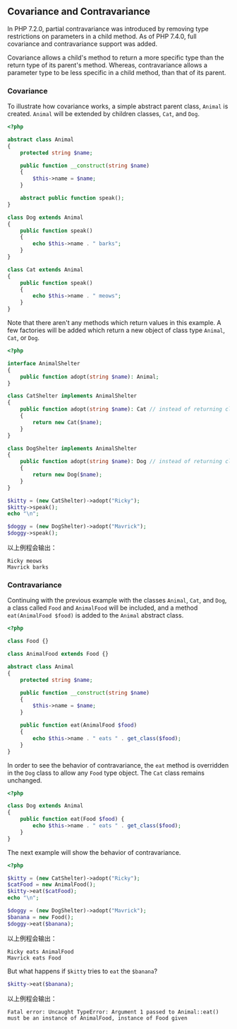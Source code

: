 Covariance and Contravariance
-----------------------------

In PHP 7.2.0, partial contravariance was introduced by removing type
restrictions on parameters in a child method. As of PHP 7.4.0, full
covariance and contravariance support was added.

Covariance allows a child's method to return a more specific type than
the return type of its parent's method. Whereas, contravariance allows a
parameter type to be less specific in a child method, than that of its
parent.

### Covariance

To illustrate how covariance works, a simple abstract parent class,
`Animal` is created. `Animal` will be extended by children classes,
`Cat`, and `Dog`.

``` php
<?php

abstract class Animal
{
    protected string $name;

    public function __construct(string $name)
    {
        $this->name = $name;
    }

    abstract public function speak();
}

class Dog extends Animal
{
    public function speak()
    {
        echo $this->name . " barks";
    }
}

class Cat extends Animal 
{
    public function speak()
    {
        echo $this->name . " meows";
    }
}
```

Note that there aren't any methods which return values in this example.
A few factories will be added which return a new object of class type
`Animal`, `Cat`, or `Dog`.

``` php
<?php

interface AnimalShelter
{
    public function adopt(string $name): Animal;
}

class CatShelter implements AnimalShelter
{
    public function adopt(string $name): Cat // instead of returning class type Animal, it can return class type Cat
    {
        return new Cat($name);
    }
}

class DogShelter implements AnimalShelter
{
    public function adopt(string $name): Dog // instead of returning class type Animal, it can return class type Dog
    {
        return new Dog($name);
    }
}

$kitty = (new CatShelter)->adopt("Ricky");
$kitty->speak();
echo "\n";

$doggy = (new DogShelter)->adopt("Mavrick");
$doggy->speak();
```

以上例程会输出：

    Ricky meows
    Mavrick barks

### Contravariance

Continuing with the previous example with the classes `Animal`, `Cat`,
and `Dog`, a class called `Food` and `AnimalFood` will be included, and
a method `eat(AnimalFood $food)` is added to the `Animal` abstract
class.

``` php
<?php

class Food {}

class AnimalFood extends Food {}

abstract class Animal
{
    protected string $name;

    public function __construct(string $name)
    {
        $this->name = $name;
    }

    public function eat(AnimalFood $food)
    {
        echo $this->name . " eats " . get_class($food);
    }
}
```

In order to see the behavior of contravariance, the `eat` method is
overridden in the `Dog` class to allow any `Food` type object. The `Cat`
class remains unchanged.

``` php
<?php

class Dog extends Animal
{
    public function eat(Food $food) {
        echo $this->name . " eats " . get_class($food);
    }
}
```

The next example will show the behavior of contravariance.

``` php
<?php

$kitty = (new CatShelter)->adopt("Ricky");
$catFood = new AnimalFood();
$kitty->eat($catFood);
echo "\n";

$doggy = (new DogShelter)->adopt("Mavrick");
$banana = new Food();
$doggy->eat($banana);
```

以上例程会输出：

    Ricky eats AnimalFood
    Mavrick eats Food

But what happens if `$kitty` tries to `eat` the `$banana`?

``` php
$kitty->eat($banana);
```

以上例程会输出：

    Fatal error: Uncaught TypeError: Argument 1 passed to Animal::eat() must be an instance of AnimalFood, instance of Food given

